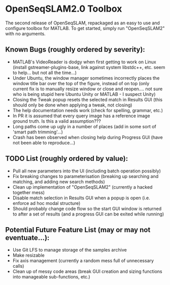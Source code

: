 # OpenSeqSLAM2.0 Toolbox

The second release of OpenSeqSLAM, repackaged as an easy to use and configure toolbox for MATLAB. To get started, simply run "OpenSeqSLAM2" with no arguments.

## Known Bugs (roughly ordered by severity):

* MATLAB's VideoReader is dodgy when first getting to work on Linux (install gstreamer-plugins-base, link against system libstdc++, etc. seem to help... but not all the time...)
* Under Ubuntu, the window manager sometimes incorrectly places the window title bar over the top of the figure, instead of on top (only current fix is to manually resize window or close and reopen.... not sure who is being stupid here Ubuntu Unity or MATLAB - I suspect Unity)
* Closing the Tweak popup resets the selected match in Results GUI (this should only be done when applying a tweak, not closing)
* The help documentation needs work (check for spelling, grammar, etc.)
* In PR it is assumed that every query image has a reference image ground truth. Is this a valid assumption???
* Long paths come up ugly in a number of places (add in some sort of 'smart path trimming'...)
* Crash has been observed when closing help during Progress GUI (have not been able to reproduce...)


## TODO List (roughly ordered by value):

* Pull all new parameters into the UI (including batch operation possibly)
* Fix breaking changes to parameterisation (breaking up searching and matching, and adding new search methods)
* Clean up implementation of "OpenSeqSLAM2" (currently a hacked together mess)
* Disable match selection in Results GUI when a popup is open (i.e. enforce ad hoc modal structure)
* Should probably change code flow so the start GUI window is returned to after a set of results (and a progress GUI can be exited while running)


## Potential Future Feature List (may or may not eventuate...):

* Use Git LFS to manage storage of the samples archive
* Make resizable
* Fix axis management (currently a random mess full of unnecessary calls)
* Clean up of messy code areas (break GUI creation and sizing functions into manageable sub-functions, etc.)
